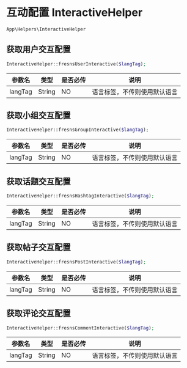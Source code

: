 # 互动配置 InteractiveHelper

`App\Helpers\InteractiveHelper`

## 获取用户交互配置

```php
InteractiveHelper::fresnsUserInteractive($langTag);
```
| 参数名 | 类型 | 是否必传 | 说明 |
| --- | --- | --- | --- |
| langTag | String | NO | 语言标签，不传则使用默认语言 |

## 获取小组交互配置

```php
InteractiveHelper::fresnsGroupInteractive($langTag);
```
| 参数名 | 类型 | 是否必传 | 说明 |
| --- | --- | --- | --- |
| langTag | String | NO | 语言标签，不传则使用默认语言 |

## 获取话题交互配置

```php
InteractiveHelper::fresnsHashtagInteractive($langTag);
```
| 参数名 | 类型 | 是否必传 | 说明 |
| --- | --- | --- | --- |
| langTag | String | NO | 语言标签，不传则使用默认语言 |

## 获取帖子交互配置

```php
InteractiveHelper::fresnsPostInteractive($langTag);
```
| 参数名 | 类型 | 是否必传 | 说明 |
| --- | --- | --- | --- |
| langTag | String | NO | 语言标签，不传则使用默认语言 |

## 获取评论交互配置

```php
InteractiveHelper::fresnsCommentInteractive($langTag);
```
| 参数名 | 类型 | 是否必传 | 说明 |
| --- | --- | --- | --- |
| langTag | String | NO | 语言标签，不传则使用默认语言 |
